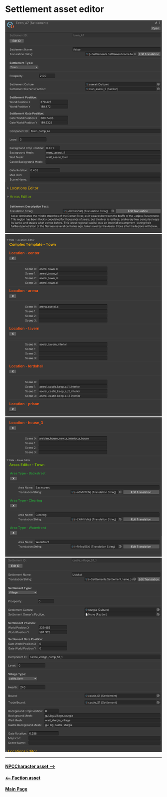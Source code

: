 # Settlement asset editor

![ScreenShot](Images/settl_editor_01.png)
![ScreenShot](Images/settl_editor_02.png)
![ScreenShot](Images/settl_editor_03.png)
![ScreenShot](Images/settl_editor_04.png)

---------------------------------------------
#### [NPCCharacter asset -->](npc_asset.md)
#### [<-- Faction asset](faction_asset.md)

#### [Main Page](/../..)